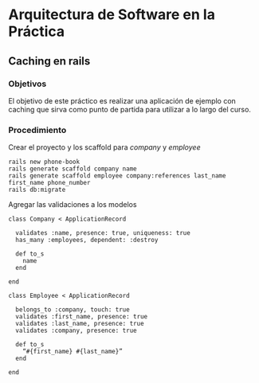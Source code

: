 # Arquitectura de Software en la Práctica

## Caching en rails

### Objetivos

El objetivo de este práctico es realizar una aplicación de ejemplo con caching que sirva como punto de partida para utilizar a lo largo del curso.

### Procedimiento

Crear el proyecto y los scaffold para *company* y *employee*

````
rails new phone-book
rails generate scaffold company name
rails generate scaffold employee company:references last_name first_name phone_number
rails db:migrate
````

Agregar las validaciones a los modelos

````
class Company < ApplicationRecord
  
  validates :name, presence: true, uniqueness: true
  has_many :employees, dependent: :destroy
  
  def to_s
    name
  end
  
end

class Employee < ApplicationRecord
  
  belongs_to :company, touch: true
  validates :first_name, presence: true
  validates :last_name, presence: true
  validates :company, presence: true
  
  def to_s
    “#{first_name} #{last_name}”
  end
  
end
````
